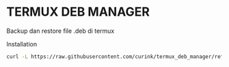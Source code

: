 # TERMUX DEB MANAGER
Backup dan restore file .deb di termux

Installation
```bash
curl -L https://raw.githubusercontent.com/curink/termux_deb_manager/refs/heads/main/install.sh | bash
```
